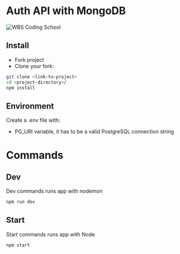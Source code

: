 # Auth API with MongoDB

![WBS Coding School](https://mlsf03rmjfdn.i.optimole.com/fVWTwdQ.Z_5R~130ed/w:auto/h:auto/q:90/https://www.wbscodingschool.com/files/WBS_CODING_SCHOOL_logo.svg)

## Install

- Fork project
- Clone your fork:

```bash
git clone <link-to-project>
cd <project-directory>/
npm install
```

## Environment

Create a .env file with:

- PG_URI variable, it has to be a valid PostgreSQL connection string

# Commands

## Dev

Dev commands runs app with nodemon

```bash
npm run dev
```

## Start

Start commands runs app with Node

```bash
npm start
```
